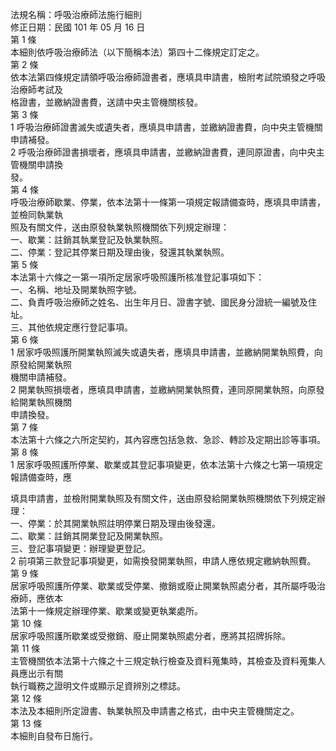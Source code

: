 法規名稱：呼吸治療師法施行細則  
修正日期：民國 101 年 05 月 16 日  
第 1 條  
本細則依呼吸治療師法（以下簡稱本法）第四十二條規定訂定之。  
第 2 條  
依本法第四條規定請領呼吸治療師證書者，應填具申請書，檢附考試院頒發之呼吸治療師考試及  
格證書，並繳納證書費，送請中央主管機關核發。  
第 3 條  
1 呼吸治療師證書滅失或遺失者，應填具申請書，並繳納證書費，向中央主管機關申請補發。  
2 呼吸治療師證書損壞者，應填具申請書，並繳納證書費，連同原證書，向中央主管機關申請換  
發。  
第 4 條  
呼吸治療師歇業、停業，依本法第十一條第一項規定報請備查時，應填具申請書，並檢同執業執  
照及有關文件，送由原發執業執照機關依下列規定辦理：  
一、歇業：註銷其執業登記及執業執照。  
二、停業：登記其停業日期及理由後，發還其執業執照。  
第 5 條  
本法第十六條之一第一項所定居家呼吸照護所核准登記事項如下：  
一、名稱、地址及開業執照字號。  
二、負責呼吸治療師之姓名、出生年月日、證書字號、國民身分證統一編號及住址。  
三、其他依規定應行登記事項。  
第 6 條  
1 居家呼吸照護所開業執照滅失或遺失者，應填具申請書，並繳納開業執照費，向原發給開業執照  
機關申請補發。  
2 開業執照損壞者，應填具申請書，並繳納開業執照費，連同原開業執照，向原發給開業執照機關  
申請換發。  
第 7 條  
本法第十六條之六所定契約，其內容應包括急救、急診、轉診及定期出診等事項。  
第 8 條  
1 居家呼吸照護所停業、歇業或其登記事項變更，依本法第十六條之七第一項規定報請備查時，應  


填具申請書，並檢附開業執照及有關文件，送由原發給開業執照機關依下列規定辦理：  
一、停業：於其開業執照註明停業日期及理由後發還。  
二、歇業：註銷其開業登記及開業執照。  
三、登記事項變更：辦理變更登記。  
2 前項第三款登記事項變更，如需換發開業執照，申請人應依規定繳納執照費。  
第 9 條  
居家呼吸照護所停業、歇業或受停業、撤銷或廢止開業執照處分者，其所屬呼吸治療師，應依本  
法第十一條規定辦理停業、歇業或變更執業處所。  
第 10 條  
居家呼吸照護所歇業或受撤銷、廢止開業執照處分者，應將其招牌拆除。  
第 11 條  
主管機關依本法第十六條之十三規定執行檢查及資料蒐集時，其檢查及資料蒐集人員應出示有關  
執行職務之證明文件或顯示足資辨別之標誌。  
第 12 條  
本法及本細則所定證書、執業執照及申請書之格式，由中央主管機關定之。  
第 13 條  
本細則自發布日施行。  


